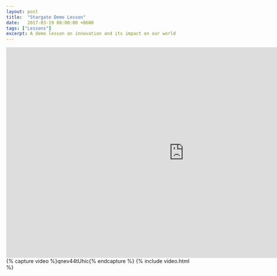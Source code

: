 ```yaml
---
layout: post
title:  "Stargate Demo Lesson"
date:   2017-03-19 00:00:00 +0600
tags: ["Lessons"]
excerpt: A demo lesson on innovation and its impact on our world
---
```

<div class="embed-responsive embed-responsive-16by9">
    <iframe class="embed-responsive-item" src="https://docs.google.com/presentation/d/1OC-Ve1-BwOLT1sa3Yk9UmKpUE45RdojEvrL9ear9eao/embed?start=false&loop=false&delayms=3000" frameborder="0" frameborder="0" width="960" height="569" allowfullscreen="true" mozallowfullscreen="true" webkitallowfullscreen="true"></iframe>
</div>
{% capture video %}qnev44tUhic{% endcapture %}
{% include video.html %}